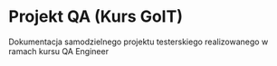 # Projekt QA (Kurs GoIT)
Dokumentacja samodzielnego projektu testerskiego realizowanego w ramach kursu QA Engineer
